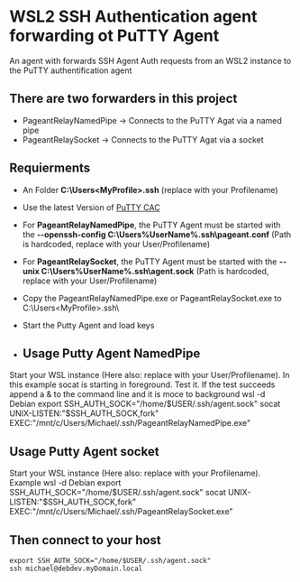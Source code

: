 # WSL2 SSH Authentication agent forwarding ot PuTTY Agent
An agent with forwards SSH Agent Auth requests from an WSL2 instance to the PuTTY authentification agent

## There are two forwarders in this project
- PageantRelayNamedPipe -> Connects to the PuTTY Agat via a named pipe
- PageantRelaySocket ->  Connects to the PuTTY Agat via a socket
## Requierments
- An Folder **C:\Users\<MyProfile>\.ssh** (replace <MyProfile> with your Profilename)
- Use the latest Version of [PuTTY CAC](https://github.com/NoMoreFood/putty-cac/releases)
- For **PageantRelayNamedPipe**, the PuTTY Agent must be started with the **--openssh-config C:\Users\%UserName%\.ssh\pageant.conf** (Path is hardcoded, replace <UserName> with your User/Profilename)
- For **PageantRelaySocket**, the PuTTY Agent must be started with the **--unix C:\Users\%UserName%\.ssh\agent.sock** (Path is hardcoded, replace <UserName> with your User/Profilename)
- Copy the PageantRelayNamedPipe.exe or PageantRelaySocket.exe to C:\Users\<MyProfile>\.ssh\
- Start the Putty Agent and load keys

- ## Usage Putty Agent NamedPipe
Start your WSL instance (Here also: replace <User> with your User/Profilename). In this example socat is starting in foreground. Test it. If the test succeeds append a & to the command line and it is moce to background
    wsl -d Debian
    export SSH_AUTH_SOCK="/home/$USER/.ssh/agent.sock"
    socat UNIX-LISTEN:"$SSH_AUTH_SOCK,fork" EXEC:"/mnt/c/Users/Michael/.ssh/PageantRelayNamedPipe.exe"

## Usage Putty Agent socket
Start your WSL instance (Here also: replace <User> with your Profilename). Example
    wsl -d Debian
    export SSH_AUTH_SOCK="/home/$USER/.ssh/agent.sock"
    socat UNIX-LISTEN:"$SSH_AUTH_SOCK,fork" EXEC:"/mnt/c/Users/Michael/.ssh/PageantRelaySocket.exe"

## Then connect to your host
    export SSH_AUTH_SOCK="/home/$USER/.ssh/agent.sock"
    ssh michael@debdev.myDomain.local

